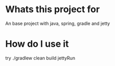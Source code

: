 # Whats this project for

An base project with java, spring, gradle and jetty

# How do I use it
try ./gradlew clean build jettyRun

